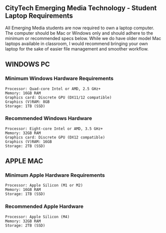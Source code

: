 ## CityTech Emerging Media Technology - Student Laptop Requirements
All Emerging Media students are now required to own a laptop computer. The computer should be Mac or Windows only and should adhere to the minimum or recommended specs below. While we do have older model Mac laptops available in classroom, I would recommend bringing your own laptop for the sake of easier file management and smoother workflow. 

## WINDOWS PC
### Minimum Windows Hardware Requirements
	Processor: Quad-core Intel or AMD, 2.5 GHz+
	Memory: 16GB RAM
	Graphics card: Discrete GPU (DX11/12 compatible)
	Graphics (V)RAM: 8GB
	Storage: 1TB (SSD)

### Recommended Windows Hardware
	Processor: Eight-core Intel or AMD, 3.5 GHz+
	Memory: 32GB RAM
	Graphics card: Discrete GPU (DX12 compatible)
	Graphics (V)RAM: 16GB
	Storage: 2TB (SSD)

## APPLE MAC
	
### Minimum Apple Hardware Requirements
	Processor: Apple Silicon (M1 or M2)
	Memory: 16GB RAM
	Storage: 1TB (SSD)
	
### Recommended Apple Hardware
	Processor: Apple Silicon (M4)
	Memory: 32GB RAM
	Storage: 2TB (SSD)
